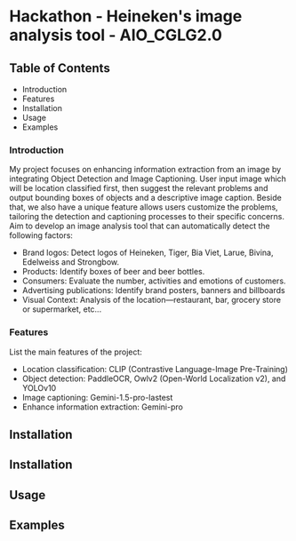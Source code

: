 # Hackathon - Heineken's image analysis tool - AIO_CGLG2.0 <Br>

## Table of Contents <Br>
- Introduction
- Features
- Installation
- Usage
- Examples

### Introduction <Br>
My project focuses on enhancing information extraction from an image by integrating Object Detection and Image Captioning. User input image which will be location classified first, then suggest the relevant problems and output bounding boxes of objects and a descriptive image caption. Beside that, we also have a unique feature allows users customize the problems, tailoring the detection and captioning processes to their specific concerns. <Br>
Aim to develop an image analysis tool that can automatically detect the following factors:
- Brand logos: Detect logos of Heineken, Tiger, Bia Viet, Larue, Bivina, Edelweiss and Strongbow.
- Products: Identify boxes of beer and beer bottles.
- Consumers: Evaluate the number, activities and emotions of customers.
- Advertising publications: Identify brand posters, banners and billboards
- Visual Context: Analysis of the location—restaurant, bar, grocery store or supermarket, etc...

### Features <Br>
List the main features of the project:
- Location classification: CLIP (Contrastive Language-Image Pre-Training)
- Object detection: PaddleOCR, Owlv2 (Open-World Localization v2), and YOLOv10 
- Image captioning: Gemini-1.5-pro-lastest
- Enhance information extraction: Gemini-pro

## Installation

## Installation

## Usage

## Examples
